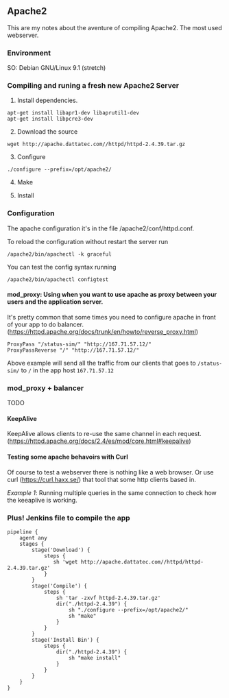 ## Apache2

This are my notes about the aventure of compiling Apache2. The most used webserver.

### Environment
SO: Debian GNU/Linux 9.1 (stretch)

### Compiling and runing a fresh new Apache2 Server
1. Install dependencies.
```
apt-get install libapr1-dev libaprutil1-dev 
apt-get install libpcre3-dev 
```

2. Download the source
```
wget http://apache.dattatec.com//httpd/httpd-2.4.39.tar.gz 
```
3. Configure 
```
./configure --prefix=/opt/apache2/
```
4. Make 

5. Install

### Configuration
The apache configuration it's in the file /apache2/conf/httpd.conf. 

To reload the configuration without restart the server run 
```
/apache2/bin/apachectl -k graceful
```
You can test the config syntax running 
```
/apache2/bin/apachectl configtest
```

#### mod_proxy: Using when you want to use apache as proxy between your users and the application server.

It's pretty common that some times you need to configure apache in front of your app to do balancer. (https://httpd.apache.org/docs/trunk/en/howto/reverse_proxy.html)

```
ProxyPass "/status-sim/" "http://167.71.57.12/"
ProxyPassReverse "/" "http://167.71.57.12/"
```

Above example will send all the traffic from our clients that goes to `/status-sim/` to `/` in the app host `167.71.57.12`

### mod_proxy + balancer
TODO

#### KeepAlive
KeepAlive allows clients to re-use the same channel in each request. (https://httpd.apache.org/docs/2.4/es/mod/core.html#keepalive)

#### Testing some apache behavoirs with Curl
Of course to test a webserver there is nothing like a web browser. Or use curl (https://curl.haxx.se/) that tool that some http clients based in.

*Example 1*: Running multiple queries in the same connection to check how the keeaplive is working.

### Plus! Jenkins file to compile the app
```
pipeline {
    agent any 
    stages {
        stage('Download') { 
            steps {
               sh 'wget http://apache.dattatec.com//httpd/httpd-2.4.39.tar.gz'
            }
        }
        stage('Compile') { 
            steps {
                sh 'tar -zxvf httpd-2.4.39.tar.gz'
                dir("./httpd-2.4.39") {
                    sh "./configure --prefix=/opt/apache2/"
                    sh "make"
                }
            }
        }
        stage('Install Bin') { 
            steps {
                dir("./httpd-2.4.39") {
                    sh "make install"
                }
            }
        }
    }
}
```


